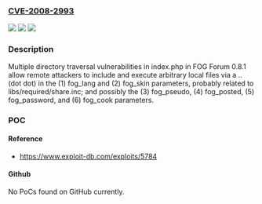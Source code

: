 ### [CVE-2008-2993](https://cve.mitre.org/cgi-bin/cvename.cgi?name=CVE-2008-2993)
![](https://img.shields.io/static/v1?label=Product&message=n%2Fa&color=blue)
![](https://img.shields.io/static/v1?label=Version&message=n%2Fa&color=blue)
![](https://img.shields.io/static/v1?label=Vulnerability&message=n%2Fa&color=brighgreen)

### Description

Multiple directory traversal vulnerabilities in index.php in FOG Forum 0.8.1 allow remote attackers to include and execute arbitrary local files via a .. (dot dot) in the (1) fog_lang and (2) fog_skin parameters, probably related to libs/required/share.inc; and possibly the (3) fog_pseudo, (4) fog_posted, (5) fog_password, and (6) fog_cook parameters.

### POC

#### Reference
- https://www.exploit-db.com/exploits/5784

#### Github
No PoCs found on GitHub currently.

